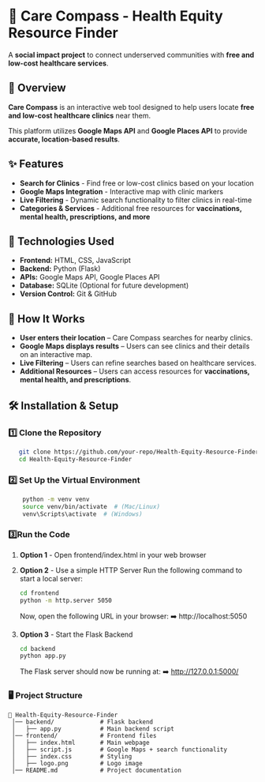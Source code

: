 # 🏥 Care Compass - Health Equity Resource Finder

A **social impact project** to connect underserved communities with **free and low-cost healthcare services**.

## 📌 Overview  
**Care Compass** is an interactive web tool designed to help users locate **free and low-cost healthcare clinics** near them.  

This platform utilizes **Google Maps API** and **Google Places API** to provide **accurate, location-based results**.


## ✨ Features  
- **Search for Clinics** - Find free or low-cost clinics based on your location  
- **Google Maps Integration** - Interactive map with clinic markers  
- **Live Filtering** - Dynamic search functionality to filter clinics in real-time  
- **Categories & Services** - Additional free resources for **vaccinations, mental health, prescriptions, and more**  


## 🚀 Technologies Used  
- **Frontend:** HTML, CSS, JavaScript  
- **Backend:** Python (Flask)  
- **APIs:** Google Maps API, Google Places API  
- **Database:** SQLite (Optional for future development)  
- **Version Control:** Git & GitHub  

## 📌 How It Works  
- **User enters their location** – Care Compass searches for nearby clinics.  
- **Google Maps displays results** – Users can see clinics and their details on an interactive map.  
- **Live Filtering** – Users can refine searches based on healthcare services.  
- **Additional Resources** – Users can access resources for **vaccinations, mental health, and prescriptions**.  


## 🛠️ Installation & Setup  

### 1️⃣ Clone the Repository  
```sh
   git clone https://github.com/your-repo/Health-Equity-Resource-Finder.git
   cd Health-Equity-Resource-Finder
```
### 2️⃣ Set Up the Virtual Environment
   ```sh
       python -m venv venv
       source venv/bin/activate  # (Mac/Linux)
       venv\Scripts\activate  # (Windows)
```
### 3️⃣Run the Code
1. **Option 1** - Open frontend/index.html in your web browser
2. **Option 2** - Use a simple HTTP Server
  Run the following command to start a local server:
   ```sh
   cd frontend
   python -m http.server 5050
   ```
   Now, open the following URL in your browser:
➡️ http://localhost:5050

3. **Option 3** -  Start the Flask Backend 
   ```sh
   cd backend
   python app.py
   ```
   The Flask server should now be running at:
   ➡️ http://127.0.0.1:5000/


 ### 🖥️ Project Structure
    📂 Health-Equity-Resource-Finder
     │── backend/             # Flask backend
     │   ├── app.py           # Main backend script
     │── frontend/            # Frontend files
     │   ├── index.html       # Main webpage
     │   ├── script.js        # Google Maps + search functionality
     │   ├── index.css        # Styling
     │   ├── logo.png         # Logo image
     │── README.md            # Project documentation


